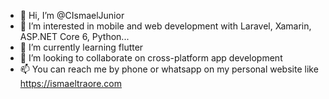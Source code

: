- 👋 Hi, I’m @CIsmaelJunior
- 👀 I’m interested in mobile and web development with Laravel, Xamarin, ASP.NET Core 6, Python...
- 🌱 I’m currently learning flutter
- 💞️ I’m looking to collaborate on cross-platform app development
- 📫 You can reach me by phone or whatsapp on my personal website like https://ismaeltraore.com

<!---
CIsmaelJunior/CIsmaelJunior is a ✨ special ✨ repository because its `README.md` (this file) appears on your GitHub profile.
You can click the Preview link to take a look at your changes.
--->
